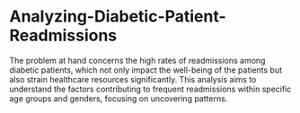 # Analyzing-Diabetic-Patient-Readmissions
The problem at hand concerns the high rates of readmissions among diabetic patients, which not only impact the well-being of the patients but also strain healthcare resources significantly. This analysis aims to understand the factors contributing to frequent readmissions within specific age groups and genders, focusing on uncovering patterns.
